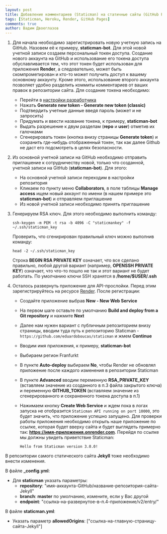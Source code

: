 ```yaml
---
layout: post
title: Добавление комментариев (Staticman) на статичные сайты (GitHub Pages). Альтернатива Heroku.
tags: [Staticman, Heroku, Render, GitHub Pages]
comments: true
author: Вадим Двоеглазов
---
```


1. Для начала необходимо зарегистрировать новую учетную запись на GitHub. Назовем её к примеру, **staticman-bot**. Для этой новой учетной записи создаем персональный токен доступа.
   Создание нового аккаунта на GitHub и использование его токена доступа обуславливается тем, что этот токен будет использован для приложения **Render**, а следовательно, может быть скомпрометирован
   и кто-то может получить доступ к вашему основному аккаунту. Кроме этого, использование второго аккаунта позволяет удобно разделить коммиты комментариев от ваших правок в репозитории сайта.
   Для создание токена необходимо:
   - Перейти в [настройки разработчика](https://github.com/settings/tokens)
   - Нажать **Generate new token - Generate new token (classic)**
   - Подтвердить учетные данные введя пароль (может и не запросить)
   - Придумать и ввести название токена, к примеру, **staticman-bot**
   - Выдать разрешение к двум разделам (**repo** и **user**) отметив их галочками
   - Сгенерировать токен (кнопка внизу страницы **Generate token**) и сохранить где-нибудь отображенный токен, так как далее Github не даст его подсмотреть в целях безопасности.
2. Из основной учетной записи на GitHub необходимо отправить приглашение к сотрудничеству новой, только что созданной, учетной записи на GitHub (**staticman-bot**).
   Для этого:
   - На основной учетной записи переходим в настройки репозитория
   - Кликаем по пункту меню **Collaborators**, в поле таблицы **Manage access** ищем новый аккаунт по имени (в нашем примере это **staticman-bot**) и отправляем приглашение
   - Из новой учетной записи необходимо принять приглашение
3. Генерируем RSA ключ. Для этого необходимо выполнить команду:

   `ssh-keygen -m PEM -t rsa -b 4096 -C "staticmankey" -f ~/.ssh/staticman_key`

   Проверить, что сгенирирован правильный ключ можно выполнив команду:

   `head -2 ~/.ssh/staticman_key`

   Строка **BEGIN RSA PRIVATE KEY** означает, что все сделано правильно, любой другой вариант (например, **OPENSSH PRIVATE KEY**) означает, что что-то пошло не так и этот вариант не будет работать.
   По умолчанию ключи SSH хранятся в **/home/$USER/.ssh**
   
4. Осталось развернуть приложение для API-прослойки. Перед этим зарегистрируйтесь на ресурсе [Render](https://render.com/). После регистрации:
   - Создайте приложение выбрав **New - New Web Service**
   - На первом шаге оставьте по умолчанию **Build and deploy from a Git repository** и нажмите **Next**
   - Далее нам нужен вариант с публичным репозиторием внизу страницы, вводим туда путь к репозиторию Staticman - `https://github.com/eduardoboucas/staticman` и жмем **Continue**
   - Вводим имя приложения, к примеру, **staticman-bot**
   - Выбираем регион Franfurkt
   - В пункте **Auto-deploy** выбираем **No**, чтобы Render не обновлял приложение после каждого изменения в репозитории Staticman
   - В пункте **Advanced** вводим переменную **RSA_PRIVATE_KEY** (вставляем значение из созданного в п.3 файла закрытого ключа) и переменную **GITHUB_TOKEN** (вставляем значение из сгенерированного и сохраненного токена доступа в п.1)
   - Нажимаем кнопку **Create Web Service** и ждем пока в логах запуска не отобразится `Staticman API running on port 10000`, это будет значить, что приложение успешно запущено.
     Для проверки работы приложения необходимо открыть наше приложение по ссылке, которая будет вверху сайта и будет выглядеть примерно так: **https://имя-приложения.onrender.com**.
     Перейдя по ссылке мы должны увидеть приветствие Staticman:

     `Hello from Staticman version 3.0.0!`

В репозитории самого статического сайта **Jekyll** тоже необходимо внести изменения.

В файле **_config.yml**:
- Для **staticman** указать параметры:
  - **repository**: "имя-аккаунта-GitHub/название-репозитория-сайта-Jekyll"
  - **branch**: **master** по умолчанию, измените, если у Вас другой
  - **endpoint**: "ссылка-на-развернутое-в-п.4-приложение/v2/entry/"

В файле **staticman.yml**:
- Указать параметр **allowedOrigins**: ["ссылка-на-главную-страницу-сайта-Jekyll"]
